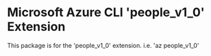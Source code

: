 Microsoft Azure CLI 'people_v1_0' Extension
==========================================

This package is for the 'people_v1_0' extension.
i.e. 'az people_v1_0'
